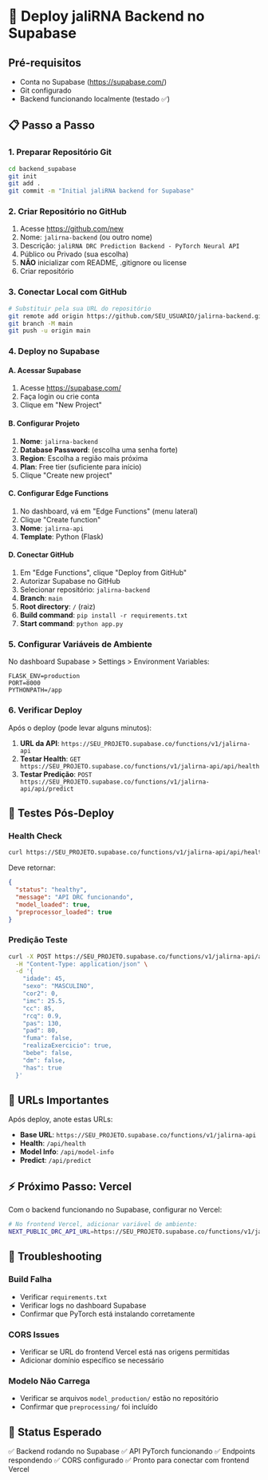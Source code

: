 # 🚀 Deploy jaliRNA Backend no Supabase

## Pré-requisitos
- Conta no Supabase (https://supabase.com/)
- Git configurado
- Backend funcionando localmente (testado ✅)

## 📋 Passo a Passo

### 1. Preparar Repositório Git
```bash
cd backend_supabase
git init
git add .
git commit -m "Initial jaliRNA backend for Supabase"
```

### 2. Criar Repositório no GitHub
1. Acesse https://github.com/new
2. Nome: `jalirna-backend` (ou outro nome)
3. Descrição: `jaliRNA DRC Prediction Backend - PyTorch Neural API`
4. Público ou Privado (sua escolha)
5. **NÃO** inicializar com README, .gitignore ou license
6. Criar repositório

### 3. Conectar Local com GitHub
```bash
# Substituir pela sua URL do repositório
git remote add origin https://github.com/SEU_USUARIO/jalirna-backend.git
git branch -M main
git push -u origin main
```

### 4. Deploy no Supabase

#### A. Acessar Supabase
1. Acesse https://supabase.com/
2. Faça login ou crie conta
3. Clique em "New Project"

#### B. Configurar Projeto
1. **Nome**: `jalirna-backend`
2. **Database Password**: (escolha uma senha forte)
3. **Region**: Escolha a região mais próxima
4. **Plan**: Free tier (suficiente para início)
5. Clique "Create new project"

#### C. Configurar Edge Functions
1. No dashboard, vá em "Edge Functions" (menu lateral)
2. Clique "Create function"
3. **Nome**: `jalirna-api`
4. **Template**: Python (Flask)

#### D. Conectar GitHub
1. Em "Edge Functions", clique "Deploy from GitHub"
2. Autorizar Supabase no GitHub
3. Selecionar repositório: `jalirna-backend`
4. **Branch**: `main`
5. **Root directory**: `/` (raiz)
6. **Build command**: `pip install -r requirements.txt`
7. **Start command**: `python app.py`

### 5. Configurar Variáveis de Ambiente
No dashboard Supabase > Settings > Environment Variables:

```
FLASK_ENV=production
PORT=8000
PYTHONPATH=/app
```

### 6. Verificar Deploy
Após o deploy (pode levar alguns minutos):

1. **URL da API**: `https://SEU_PROJETO.supabase.co/functions/v1/jalirna-api`
2. **Testar Health**: `GET https://SEU_PROJETO.supabase.co/functions/v1/jalirna-api/api/health`
3. **Testar Predição**: `POST https://SEU_PROJETO.supabase.co/functions/v1/jalirna-api/api/predict`

## 🧪 Testes Pós-Deploy

### Health Check
```bash
curl https://SEU_PROJETO.supabase.co/functions/v1/jalirna-api/api/health
```

Deve retornar:
```json
{
  "status": "healthy",
  "message": "API DRC funcionando", 
  "model_loaded": true,
  "preprocessor_loaded": true
}
```

### Predição Teste
```bash
curl -X POST https://SEU_PROJETO.supabase.co/functions/v1/jalirna-api/api/predict \
  -H "Content-Type: application/json" \
  -d '{
    "idade": 45,
    "sexo": "MASCULINO",
    "cor2": 0,
    "imc": 25.5,
    "cc": 85,
    "rcq": 0.9,
    "pas": 130,
    "pad": 80,
    "fuma": false,
    "realizaExercicio": true,
    "bebe": false,
    "dm": false,
    "has": true
  }'
```

## 📝 URLs Importantes

Após deploy, anote estas URLs:

- **Base URL**: `https://SEU_PROJETO.supabase.co/functions/v1/jalirna-api`
- **Health**: `/api/health`
- **Model Info**: `/api/model-info`  
- **Predict**: `/api/predict`

## ⚡ Próximo Passo: Vercel

Com o backend funcionando no Supabase, configurar no Vercel:

```bash
# No frontend Vercel, adicionar variável de ambiente:
NEXT_PUBLIC_DRC_API_URL=https://SEU_PROJETO.supabase.co/functions/v1/jalirna-api
```

## 🚨 Troubleshooting

### Build Falha
- Verificar `requirements.txt`
- Verificar logs no dashboard Supabase
- Confirmar que PyTorch está instalando corretamente

### CORS Issues
- Verificar se URL do frontend Vercel está nas origens permitidas
- Adicionar domínio específico se necessário

### Modelo Não Carrega
- Verificar se arquivos `model_production/` estão no repositório
- Confirmar que `preprocessing/` foi incluído

## 🎯 Status Esperado
✅ Backend rodando no Supabase
✅ API PyTorch funcionando 
✅ Endpoints respondendo
✅ CORS configurado
✅ Pronto para conectar com frontend Vercel